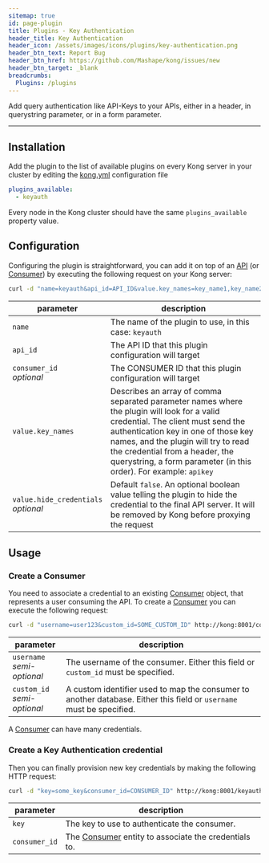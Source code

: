 ```yaml
---
sitemap: true
id: page-plugin
title: Plugins - Key Authentication
header_title: Key Authentication
header_icon: /assets/images/icons/plugins/key-authentication.png
header_btn_text: Report Bug
header_btn_href: https://github.com/Mashape/kong/issues/new
header_btn_target: _blank
breadcrumbs:
  Plugins: /plugins
---
```


Add query authentication like API-Keys to your APIs, either in a header, in querystring parameter, or in a form parameter.

---

## Installation

<!---
Make sure every Kong server in your cluster has the required dependency by executing:

```bash
$ kong install keyauth
```
-->

Add the plugin to the list of available plugins on every Kong server in your cluster by editing the [kong.yml](/docs/{{site.data.kong_latest}}/getting-started/configuration) configuration file

```yaml
plugins_available:
  - keyauth
```

Every node in the Kong cluster should have the same `plugins_available` property value.

## Configuration

Configuring the plugin is straightforward, you can add it on top of an [API](/docs/{{site.data.kong_latest}}/api/#api-object) (or [Consumer](/docs/{{site.data.kong_latest}}/api/#consumer-object)) by executing the following request on your Kong server:

```bash
curl -d "name=keyauth&api_id=API_ID&value.key_names=key_name1,key_name2" http://kong:8001/plugins_configurations/
```

parameter                               | description
 ---                                    | ---
`name`                                  | The name of the plugin to use, in this case: `keyauth`
`api_id`                                | The API ID that this plugin configuration will target
`consumer_id`<br>*optional*             | The CONSUMER ID that this plugin configuration will target
`value.key_names`                       | Describes an array of comma separated parameter names where the plugin will look for a valid credential. The client must send the authentication key in one of those key names, and the plugin will try to read the credential from a header, the querystring, a form parameter (in this order). For example: `apikey`
`value.hide_credentials`<br>*optional*  | Default `false`. An optional boolean value telling the plugin to hide the credential to the final API server. It will be removed by Kong before proxying the request

## Usage

### Create a Consumer

You need to associate a credential to an existing [Consumer](/docs/{{site.data.kong_latest}}/api/#consumer-object) object, that represents a user consuming the API. To create a [Consumer](/docs/{{site.data.kong_latest}}/api/#consumer-object) you can execute the following request:

```bash
curl -d "username=user123&custom_id=SOME_CUSTOM_ID" http://kong:8001/consumers/
```

parameter                       | description
 ---                            | ---
`username`<br>*semi-optional*   | The username of the consumer. Either this field or `custom_id` must be specified.
`custom_id`<br>*semi-optional*  | A custom identifier used to map the consumer to another database. Either this field or `username` must be specified.

A [Consumer](/docs/{{site.data.kong_latest}}/api/#consumer-object) can have many credentials.

### Create a Key Authentication credential

Then you can finally provision new key credentials by making the following HTTP request:

```bash
curl -d "key=some_key&consumer_id=CONSUMER_ID" http://kong:8001/keyauth_credentials/
```

parameter               | description
 ---                    | ---
`key`                   | The key to use to authenticate the consumer.
`consumer_id`           | The [Consumer](/docs/{{site.data.kong_latest}}/api/#consumer-object) entity to associate the credentials to.
